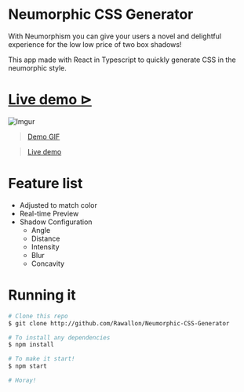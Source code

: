 # Neumorphic CSS Generator
With Neumorphism you can give your users a novel and delightful experience for the low low price of two box shadows! 

This app made with React in Typescript to quickly generate CSS in the neumorphic style.

# [Live demo &vrtri; ](https://rawallon.github.io/Neumorphic-CSS-Generator/)


![Imgur](https://i.imgur.com/HoNqczN.gif)
> [Demo GIF](https://imgur.com/HoNqczN)

> [Live demo](https://rawallon.github.io/Neumorphic-CSS-Generator/)

# Feature list
  - Adjusted to match color
  - Real-time Preview
  - Shadow Configuration
    - Angle
    - Distance
    - Intensity
    - Blur
    - Concavity

    

# Running it

 ```bash
# Clone this repo
$ git clone http://github.com/Rawallon/Neumorphic-CSS-Generator

# To install any dependencies
$ npm install

# To make it start!
$ npm start

# Horay!
```